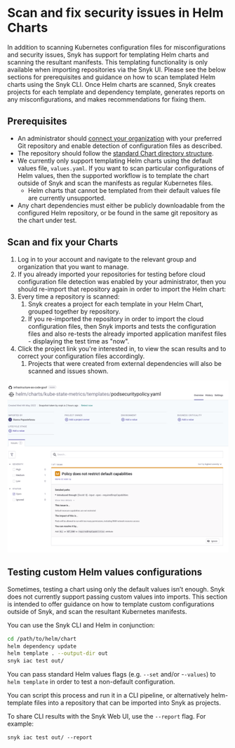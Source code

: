 # Scan and fix security issues in Helm Charts

In addition to scanning Kubernetes configuration files for misconfigurations and security issues, Snyk has support for templating Helm charts and scanning the resultant manifests. This templating functionality is only available when importing repositories via the Snyk UI. Please see the below sections for prerequisites and guidance on how to scan templated Helm charts using the Snyk CLI. Once Helm charts are scanned, Snyk creates projects for each template and dependency template, generates reports on any misconfigurations, and makes recommendations for fixing them.

## Prerequisites

* An administrator should [connect your organization](../scan-terraform-files/configure-your-integration-to-find-security-issues-in-your-terraform-filess.md) with your preferred Git repository and enable detection of configuration files as described.
* The repository should follow the [standard Chart directory structure](https://helm.sh/docs/topics/charts/#the-chart-file-structure).
* We currently only support templating Helm charts using the default values file, `values.yaml`. If you want to scan particular configurations of Helm values, then the supported workflow is to template the chart outside of Snyk and scan the manifests as regular Kubernetes files.
  * Helm charts that cannot be templated from their default values file are currently unsupported.
* Any chart dependencies must either be publicly downloadable from the configured Helm repository, or be found in the same git repository as the chart under test.

## Scan and fix your Charts

1. Log in to your account and navigate to the relevant group and organization that you want to manage.
2. If you already imported your repositories for testing before cloud configuration file detection was enabled by your administrator, then you should re-import that repository again in order to import the Helm chart:
3. Every time a repository is scanned:
   1. Snyk creates a project for each template in your Helm Chart, grouped together by repository.
   2. If you re-imported the repository in order to import the cloud configuration files, then Snyk imports and tests the configuration files and also re-tests the already imported application manifest files - displaying the test time as "now".
4. Click the project link you're interested in, to view the scan results and to correct your configuration files accordingly.
   1. Projects that were created from external dependencies will also be scanned and issues shown.

![](<../../../.gitbook/assets/image (3).png>)

## Testing custom Helm values configurations

Sometimes, testing a chart using only the default values isn’t enough. Snyk does not currently support passing custom values into imports. This section is intended to offer guidance on how to template custom configurations outside of Snyk, and scan the resultant Kubernetes manifests.

You can use the Snyk CLI and Helm in conjunction:

```bash
cd /path/to/helm/chart
helm dependency update
helm template . --output-dir out
snyk iac test out/
```

You can pass standard Helm values flags (e.g. `--set` and/or -`-values`) to `helm template` in order to test a non-default configuration.

You can script this process and run it in a CLI pipeline, or alternatively helm-template files into a repository that can be imported into Snyk as projects.

To share CLI results with the Snyk Web UI, use the `--report` flag. For example:

```
snyk iac test out/ --report
```
